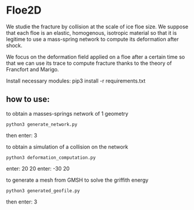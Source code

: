 # Floe2D
We studie the fracture by collision at the scale of ice floe size.
We suppose that each floe is an elastic, homogenous, isotropic material so that it is legitime to use a mass-spring network to compute its deformation after shock.

We focus on the deformation field applied on a floe after a certain time so that we can use its trace to compute fracture thanks to the theory of Francfort and Marigo. 


Install necessary modules: pip3 install -r requirements.txt

## how to use:

to obtain a masses-springs network of 1 geometry 
```
python3 generate_network.py 
```
then enter: 3 

to obtain a simulation of a collision on the network
```
python3 deformation_computation.py 
```
enter: 20 20 
enter: -30 20

to generate a mesh from GMSH to solve the griffith energy
```
python3 generated_geofile.py 
```
then enter: 3

